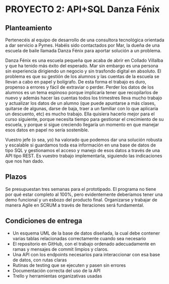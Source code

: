 <h1>PROYECTO 2: API+SQL Danza Fénix</h1>

<h2>Planteamiento</h2>

Pertenecéis al equipo de desarrollo de una consultora tecnológica orientada a dar servicio a Pymes. Habéis sido contactados por Mar, la dueña de una escuela de baile llamada Danza Fénix para aportar solución a un problema. 

Danza Fénix es una escuela pequeña que acaba de abrir en Collado Villalba y que ha tenido más éxito del esperado. Mar sin embargo es una persona sin experiencia dirigiendo un negocio y sin trasfondo digital en absoluto. El problema es que su gestión de los alumnos y las cuentas de la escuela se llevan a cabo en papel y bolígrafo. De esta forma el trabajo es duro, propenso a errores y fácil de extraviar o perder. Perder los datos de los alumnos es un tema espinoso porque implicaría tener que recopilarlos de nuevo y además hacer las cuentas todos los trimestres lleva mucho trabajo y actualizar los datos de un alumno (que puede apuntarse a más clases, quitarse de algunas, darse de baja, traer a un familiar con lo que aplicaría un descuento, etc) es mucho trabajo. Ella quisiera hacerlo mejor para el curso siguiente, porque necesita tiempo para gestionar el crecimiento de su escuela, y porque si sigue creciendo llegaría un momento en que manejar esos datos en papel no sería sostenible.

Vuestro jefe (o sea, yo) ha valorado que podemos dar una solución robusta y escalable si guardamos toda esa información en una base de datos de tipo SQL y gestionamos el acceso y manejo de esos datos a través de una API tipo REST. Es vuestro trabajo implementarla, siguiendo las indicaciones que nos han dado.

<h2>Plazos</h2>

Se presupuestan tres semanas para el prototipado. El programa no tiene por qué estar completo al 100%, pero evidentemente deberíamos tener una demo funcional y un esbozo del producto final. Organizarse y trabajar de manera Agile en SCRUM a través de Iteraciones será fundamental.



<h2>Condiciones de entrega</h2>

<ul>
 <li>Un esquema UML de la base de datos diseñada, la cual debe contener varias tablas relacionadas correctamente cuando sea necesario</li>
 <li>El repositorio en GitHub, con el trabajo ordenado adecuadamente en ramas y mensajes de commit limpios y claros.</li> 
 <li>Una API con los endpoints necesarios para interaccionar con esa base de datos, con rutas claras</li> 
 <li>Rutinas de testing que se ejecuten y pasen sin errores</li>
 <li>Documentación correcta del uso de la API</li>
 <li>Trello y herramientas organizativas usadas</li>
</ul>
 
